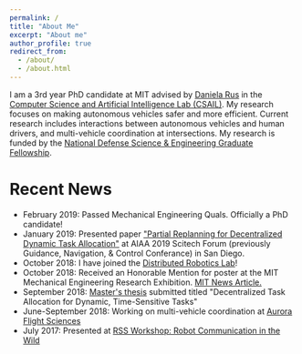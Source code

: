 ```yaml
---
permalink: /
title: "About Me"
excerpt: "About me"
author_profile: true
redirect_from: 
  - /about/
  - /about.html
---
```


I am a 3rd year PhD candidate at MIT advised by [Daniela Rus](https://www.csail.mit.edu/) in the [Computer Science and Artificial Intelligence Lab (CSAIL)](https://www.csail.mit.edu/).  My research focuses on making autonomous vehicles safer and more efficient.  Current research includes interactions between autonomous vehicles and human drivers, and multi-vehicle coordination at intersections.
My research is funded by the [National Defense Science & Engineering Graduate Fellowship](https://www.ndsegfellowships.org/).

Recent News
======
* February 2019: Passed Mechanical Engineering Quals.  Officially a PhD candidate!
* January 2019:  Presented paper ["Partial Replanning for Decentralized Dynamic Task Allocation"](https://noambuckman.github.io/publication/2019-01-08-partial_replanning_for_decentralized_dynamic_task_allocation) at AIAA 2019 Scitech Forum (previously Guidance, Navigation, & Control Conferance) in San Diego.
* October 2018:  I have joined the [Distributed Robotics Lab](https://www.csail.mit.edu/research/distributed-robotics-laboratory)!
* October 2018:  Received an Honorable Mention for poster at the MIT Mechanical Engineering Research Exhibition.  [MIT News Article.](http://news.mit.edu/2018/mit-mechanical-engineering-students-present-solutions-problems-1005)
* September 2018: [Master's thesis](https://dspace.mit.edu/handle/1721.1/120195) submitted titled "Decentralized Task Allocation for Dynamic, Time-Sensitive Tasks"
* June-September 2018:  Working on multi-vehicle coordination at [Aurora Flight Sciences](https://www.aurora.aero/)
* July 2017: Presented at [RSS Workshop: Robot Communication in the Wild](https://rss2017-rcw.mit.edu/)

